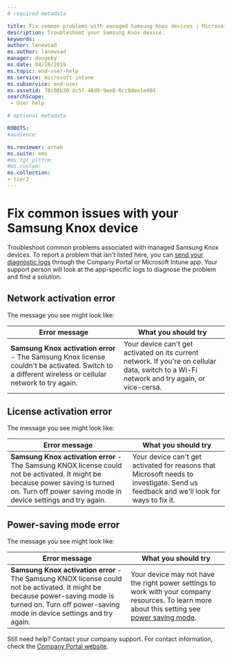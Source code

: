 ```yaml
---
# required metadata

title: Fix common problems with managed Samsung Knox devices | Microsoft Docs
description: Troubleshoot your Samsung Knox device.
keywords:
author: lenewsad
ms.author: lanewsad
manager: dougeby
ms.date: 04/19/2019
ms.topic: end-user-help
ms.service: microsoft-intune
ms.subservice: end-user
ms.assetid: 78c08b30-dc5f-46d9-9ee8-6cc8dee1e404
searchScope:
 - User help

# optional metadata

ROBOTS:  
#audience:

ms.reviewer: arnab
ms.suite: ems
#ms.tgt_pltfrm:
#ms.custom:
ms.collection:
- tier2
---
```


# Fix common issues with your Samsung Knox device

Troubleshoot common problems associated with managed Samsung Knox devices. To report a problem that isn't listed here, you can [send your diagnostic logs](send-logs-to-your-it-admin-by-email-android.md) through the Company Portal or Microsoft Intune app. Your support person will look at the app-specific logs to diagnose the problem and find a solution.    

## Network activation error  

The message you see might look like:

|Error message|What you should try|
|---|---|
|**Samsung Knox activation error** - The Samsung Knox license couldn't be activated. Switch to a different wireless or cellular network to try again.|Your device can't get activated on its current network. If you're on cellular data, switch to a Wi-Fi network and try again, or vice-cersa.|

## License activation error

The message you see might look like:

|Error message|What you should try|
|---|---|
|**Samsung Knox activation error** - The Samsung KNOX license could not be activated. It might be because power saving is turned on. Turn off power saving mode in device settings and try again.|Your device can't get activated for reasons that Microsoft needs to investigate. Send us feedback and we'll look for ways to fix it.|

## Power-saving mode error

The message you see might look like:

|Error message|What you should try|
|---|---|
|**Samsung Knox activation error** - The Samsung KNOX license could not be activated. It might be because power-saving mode is turned on. Turn off power-saving mode in device settings and try again. |Your device may not have the right power settings to work with your company resources. To learn more about this setting see [power saving mode](/exchange/clients-and-mobile-in-exchange-online/outlook-for-ios-and-android/outlook-for-ios-and-android-faq).|  

Still need help? Contact your company support. For contact information, check the [Company Portal website](https://go.microsoft.com/fwlink/?linkid=2010980).
